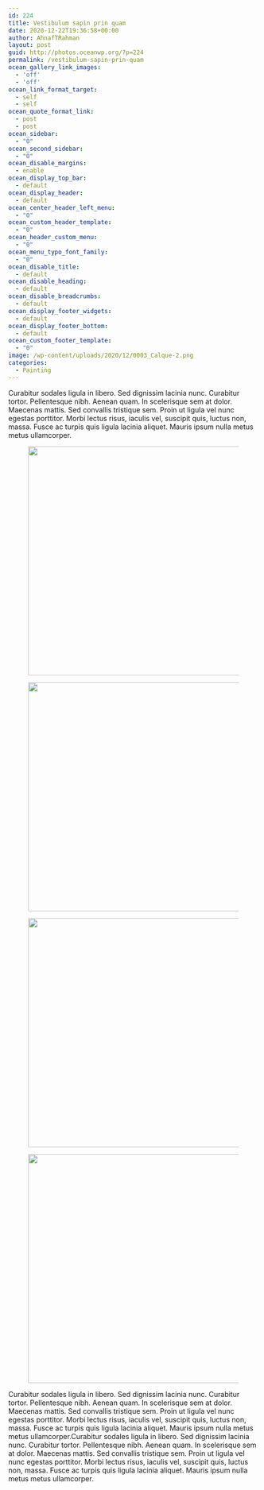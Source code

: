 ```yaml
---
id: 224
title: Vestibulum sapin prin quam
date: 2020-12-22T19:36:58+00:00
author: AhnafTRahman
layout: post
guid: http://photos.oceanwp.org/?p=224
permalink: /vestibulum-sapin-prin-quam
ocean_gallery_link_images:
  - 'off'
  - 'off'
ocean_link_format_target:
  - self
  - self
ocean_quote_format_link:
  - post
  - post
ocean_sidebar:
  - "0"
ocean_second_sidebar:
  - "0"
ocean_disable_margins:
  - enable
ocean_display_top_bar:
  - default
ocean_display_header:
  - default
ocean_center_header_left_menu:
  - "0"
ocean_custom_header_template:
  - "0"
ocean_header_custom_menu:
  - "0"
ocean_menu_typo_font_family:
  - "0"
ocean_disable_title:
  - default
ocean_disable_heading:
  - default
ocean_disable_breadcrumbs:
  - default
ocean_display_footer_widgets:
  - default
ocean_display_footer_bottom:
  - default
ocean_custom_footer_template:
  - "0"
image: /wp-content/uploads/2020/12/0003_Calque-2.png
categories:
  - Painting
---
```

Curabitur sodales ligula in libero. Sed dignissim lacinia nunc. Curabitur tortor. Pellentesque nibh. Aenean quam. In scelerisque sem at dolor. Maecenas mattis. Sed convallis tristique sem. Proin ut ligula vel nunc egestas porttitor. Morbi lectus risus, iaculis vel, suscipit quis, luctus non, massa. Fusce ac turpis quis ligula lacinia aliquet. Mauris ipsum nulla metus metus ullamcorper.<figure class="gallery-item"> 

<a data-elementor-open-lightbox="yes" data-elementor-lightbox-slideshow="dibq3xx" data-elementor-lightbox-title="_0000_Calque-5" href="http://tazwar.com/wp-content/uploads/2020/12/0000_Calque-5.png"><img width="768" height="461" src="http://tazwar.com/wp-content/uploads/2020/12/0000_Calque-5-768x461.png" alt="" loading="lazy" srcset="https://photos.oceanwp.org/wp-content/uploads/2020/12/0000_Calque-5-768x461.png 768w, https://photos.oceanwp.org/wp-content/uploads/2020/12/0000_Calque-5-300x180.png 300w, https://photos.oceanwp.org/wp-content/uploads/2020/12/0000_Calque-5.png 1000w" sizes="(max-width: 768px) 100vw, 768px" /></a></figure> <figure class="gallery-item"> <a data-elementor-open-lightbox="yes" data-elementor-lightbox-slideshow="dibq3xx" data-elementor-lightbox-title="_0001_Calque-4" href="http://tazwar.com/wp-content/uploads/2020/12/0001_Calque-4.png"><img width="768" height="461" src="http://tazwar.com/wp-content/uploads/2020/12/0001_Calque-4-768x461.png" alt="" loading="lazy" srcset="https://photos.oceanwp.org/wp-content/uploads/2020/12/0001_Calque-4-768x461.png 768w, https://photos.oceanwp.org/wp-content/uploads/2020/12/0001_Calque-4-300x180.png 300w, https://photos.oceanwp.org/wp-content/uploads/2020/12/0001_Calque-4.png 1000w" sizes="(max-width: 768px) 100vw, 768px" /></a></figure> <figure class="gallery-item"> <a data-elementor-open-lightbox="yes" data-elementor-lightbox-slideshow="dibq3xx" data-elementor-lightbox-title="_0002_Calque-3" href="http://tazwar.com/wp-content/uploads/2020/12/0002_Calque-3.png"><img width="768" height="461" src="http://tazwar.com/wp-content/uploads/2020/12/0002_Calque-3-768x461.png" alt="" loading="lazy" srcset="https://photos.oceanwp.org/wp-content/uploads/2020/12/0002_Calque-3-768x461.png 768w, https://photos.oceanwp.org/wp-content/uploads/2020/12/0002_Calque-3-300x180.png 300w, https://photos.oceanwp.org/wp-content/uploads/2020/12/0002_Calque-3.png 1000w" sizes="(max-width: 768px) 100vw, 768px" /></a></figure> <figure class="gallery-item"> <a data-elementor-open-lightbox="yes" data-elementor-lightbox-slideshow="dibq3xx" data-elementor-lightbox-title="_0003_Calque-2" href="http://tazwar.com/wp-content/uploads/2020/12/0003_Calque-2.png"><img width="768" height="461" src="http://tazwar.com/wp-content/uploads/2020/12/0003_Calque-2-768x461.png" alt="" loading="lazy" srcset="https://photos.oceanwp.org/wp-content/uploads/2020/12/0003_Calque-2-768x461.png 768w, https://photos.oceanwp.org/wp-content/uploads/2020/12/0003_Calque-2-300x180.png 300w, https://photos.oceanwp.org/wp-content/uploads/2020/12/0003_Calque-2.png 1000w" sizes="(max-width: 768px) 100vw, 768px" /></a></figure> 

Curabitur sodales ligula in libero. Sed dignissim lacinia nunc. Curabitur tortor. Pellentesque nibh. Aenean quam. In scelerisque sem at dolor. Maecenas mattis. Sed convallis tristique sem. Proin ut ligula vel nunc egestas porttitor. Morbi lectus risus, iaculis vel, suscipit quis, luctus non, massa. Fusce ac turpis quis ligula lacinia aliquet. Mauris ipsum nulla metus metus ullamcorper.Curabitur sodales ligula in libero. Sed dignissim lacinia nunc. Curabitur tortor. Pellentesque nibh. Aenean quam. In scelerisque sem at dolor. Maecenas mattis. Sed convallis tristique sem. Proin ut ligula vel nunc egestas porttitor. Morbi lectus risus, iaculis vel, suscipit quis, luctus non, massa. Fusce ac turpis quis ligula lacinia aliquet. Mauris ipsum nulla metus metus ullamcorper.